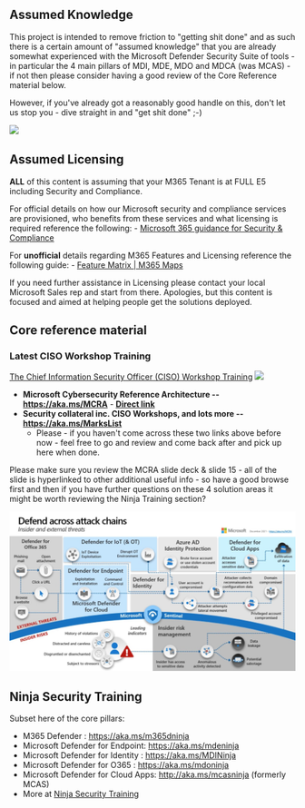 ## **Assumed Knowledge**  

This project is intended to remove friction to "getting shit done" and as such there is a certain amount of "assumed knowledge" that you are already somewhat experienced with the Microsoft Defender Security Suite of tools - in particular the 4 main pillars of MDI, MDE, MDO and MDCA (was MCAS) - if not then please consider having a good review of the Core Reference material below.

However, if you've already got a reasonably good handle on this, don't let us stop you - dive straight in and "get shit done" ;-)

![](https://encrypted-tbn0.gstatic.com/images?q=tbn:ANd9GcTte8uR6GXxF17WslFf5_j-WN2mJ62Xi5qFhw&usqp=CAU)

## **Assumed Licensing**

**ALL** of this content is assuming that your M365 Tenant is at FULL E5 including Security and Compliance.

For official details on how our Microsoft security and compliance services are provisioned, who benefits from these services and what licensing is required reference the following: - [Microsoft 365 guidance for Security & Compliance](https://learn.microsoft.com/en-us/office365/servicedescriptions/microsoft-365-service-descriptions/microsoft-365-tenantlevel-services-licensing-guidance/microsoft-365-security-compliance-licensing-guidance)

For **unofficial** details regarding M365 Features and Licensing reference the following guide: - [Feature Matrix | M365 Maps](https://m365maps.com/matrix.htm) 

If you need further assistance in Licensing please contact your local Microsoft Sales rep and start from there. 
Apologies, but this content is focused and aimed at helping people get the solutions deployed.

## **Core reference material**

### **Latest CISO Workshop Training**

[The Chief Information Security Officer (CISO) Workshop Training](<https://learn.microsoft.com/en-gb/security/ciso-workshop/the-ciso-workshop>)
![](https://learn.microsoft.com/en-gb/security/ciso-workshop/media/ciso-workshop-overview.png)

-   **Microsoft Cybersecurity Reference Architecture -- <https://aka.ms/MCRA>** - [**Direct link**](https://view.officeapps.live.com/op/view.aspx?src=https%3A%2F%2Fraw.githubusercontent.com%2FMicrosoftDocs%2Fsecurity%2Fmain%2FDownloads%2Fmcra-december-2023.pptx&wdOrigin=BROWSELINK)  
-   **Security collateral inc. CISO Workshops, and lots more -- <https://aka.ms/MarksList>**
    -   Please - if you haven't come across these two links above before now - feel free to go and review and come back after and pick up here when done.

Please make sure you review the MCRA slide deck & slide 15 - all of the slide is hyperlinked to other additional useful info - so have a good browse first and then if you have further questions on these 4 solution areas it might be worth reviewing the Ninja Training section?

![](./images/image1.jpg)

## **Ninja Security Training**
Subset here of the core pillars:

-   M365 Defender : <https://aka.ms/m365dninja>
-   Microsoft Defender for Endpoint: <https://aka.ms/mdeninja>
-   Microsoft Defender for Identity : <https://aka.ms/MDINinja>
-   Microsoft Defender for O365 : <https://aka.ms/mdoninja>
-   Microsoft Defender for Cloud Apps: <http://aka.ms/mcasninja> (formerly MCAS)
-   More at [Ninja Security Training](./Ninja.md)